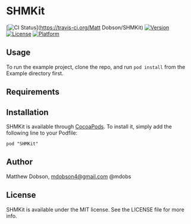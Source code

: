 # SHMKit

[![CI Status](http://img.shields.io/travis/mdobson/SHMKit-Cocoapods.svg?style=flat)](https://travis-ci.org/Matt Dobson/SHMKit)
[![Version](https://img.shields.io/cocoapods/v/SHMKit.svg?style=flat)](http://cocoadocs.org/docsets/SHMKit)
[![License](https://img.shields.io/cocoapods/l/SHMKit.svg?style=flat)](http://cocoadocs.org/docsets/SHMKit)
[![Platform](https://img.shields.io/cocoapods/p/SHMKit.svg?style=flat)](http://cocoadocs.org/docsets/SHMKit)

## Usage

To run the example project, clone the repo, and run `pod install` from the Example directory first.

## Requirements

## Installation

SHMKit is available through [CocoaPods](http://cocoapods.org). To install
it, simply add the following line to your Podfile:

    pod "SHMKit"

## Author

Matthew Dobson, 
mdobson4@gmail.com
@mdobs

## License

SHMKit is available under the MIT license. See the LICENSE file for more info.

